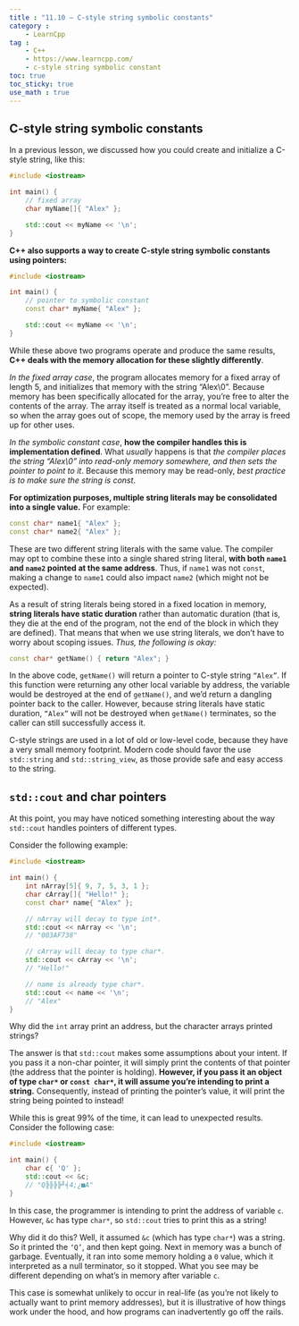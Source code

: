 ```yaml
---
title : "11.10 — C-style string symbolic constants"
category :
    - LearnCpp
tag : 
    - C++
    - https://www.learncpp.com/
    - c-style string symbolic constant
toc: true  
toc_sticky: true 
use_math : true
---
```



## C-style string symbolic constants

In a previous lesson, we discussed how you could create and initialize a C-style string, like this:

```c++
#include <iostream>

int main() {
    // fixed array
    char myName[]{ "Alex" };

    std::cout << myName << '\n';
}
```

**C++ also supports a way to create C-style string symbolic constants using pointers:**

```c++
#include <iostream>

int main() {
    // pointer to symbolic constant
    const char* myName{ "Alex" };

    std::cout << myName << '\n';
}
```

While these above two programs operate and produce the same results, **C++ deals with the memory allocation for these slightly differently**.

*In the fixed array case*, the program allocates memory for a fixed array of length 5, and initializes that memory with the string “Alex\0”. Because memory has been specifically allocated for the array, you’re free to alter the contents of the array. The array itself is treated as a normal local variable, so when the array goes out of scope, the memory used by the array is freed up for other uses.

*In the symbolic constant case*, **how the compiler handles this is implementation defined**. What *usually* happens is that *the compiler places the string “Alex\0” into read-only memory somewhere, and then sets the pointer to point to it*. Because this memory may be read-only, *best practice is to make sure the string is const*.

**For optimization purposes, multiple string literals may be consolidated into a single value.** For example:

```c++
const char* name1{ "Alex" };
const char* name2{ "Alex" };
```

These are two different string literals with the same value. The compiler may opt to combine these into a single shared string literal, **with both `name1` and `name2` pointed at the same address**. Thus, if `name1` was not `const`, making a change to `name1` could also impact `name2` (which might not be expected).

As a result of string literals being stored in a fixed location in memory, **string literals have static duration** rather than automatic duration (that is, they die at the end of the program, not the end of the block in which they are defined). That means that when we use string literals, we don’t have to worry about scoping issues. *Thus, the following is okay:*

```c++
const char* getName() { return "Alex"; }
```

In the above code, `getName()` will return a pointer to C-style string `“Alex”`. If this function were returning any other local variable by address, the variable would be destroyed at the end of `getName()`, and we’d return a dangling pointer back to the caller. However, because string literals have static duration, `“Alex”` will not be destroyed when `getName()` terminates, so the caller can still successfully access it.

C-style strings are used in a lot of old or low-level code, because they have a very small memory footprint. Modern code should favor the use `std::string` and `std::string_view`, as those provide safe and easy access to the string.


## `std::cout` and char pointers

At this point, you may have noticed something interesting about the way `std::cout` handles pointers of different types.

Consider the following example:

```c++
#include <iostream>

int main() {
    int nArray[5]{ 9, 7, 5, 3, 1 };
    char cArray[]{ "Hello!" };
    const char* name{ "Alex" };

    // nArray will decay to type int*.
    std::cout << nArray << '\n';
    // "003AF738"

    // cArray will decay to type char*.
    std::cout << cArray << '\n';
    // "Hello!"

    // name is already type char*.
    std::cout << name << '\n';
    // "Alex"
}
```

Why did the `int` array print an address, but the character arrays printed strings?

The answer is that `std::cout` makes some assumptions about your intent. If you pass it a non-char pointer, it will simply print the contents of that pointer (the address that the pointer is holding). **However, if you pass it an object of type `char*` or `const char*`, it will assume you’re intending to print a string.** Consequently, instead of printing the pointer’s value, it will print the string being pointed to instead!

While this is great 99% of the time, it can lead to unexpected results. Consider the following case:

```c++
#include <iostream>

int main() {
    char c{ 'Q' };
    std::cout << &c;
    // "Q╠╠╠╠╜╡4;¿■A"
}
```

In this case, the programmer is intending to print the address of variable `c`. However, `&c` has type `char*`, so `std::cout` tries to print this as a string!

Why did it do this? Well, it assumed `&c` (which has type `char*`) was a string. So it printed the `‘Q’`, and then kept going. Next in memory was a bunch of garbage. Eventually, it ran into some memory holding a `0` value, which it interpreted as a null terminator, so it stopped. What you see may be different depending on what’s in memory after variable `c`.

This case is somewhat unlikely to occur in real-life (as you’re not likely to actually want to print memory addresses), but it is illustrative of how things work under the hood, and how programs can inadvertently go off the rails.